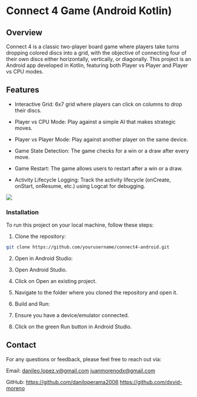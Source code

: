 # Connect 4 Game (Android Kotlin)
## Overview
Connect 4 is a classic two-player board game where players take turns dropping colored discs into a grid, with the objective of connecting four of their own discs either horizontally, vertically, or diagonally. This project is an Android app developed in Kotlin, featuring both Player vs Player and Player vs CPU modes.

## Features
- Interactive Grid: 6x7 grid where players can click on columns to drop their discs.

- Player vs CPU Mode: Play against a simple AI that makes strategic moves.

- Player vs Player Mode: Play against another player on the same device.

- Game State Detection: The game checks for a win or a draw after every move.

- Game Restart: The game allows users to restart after a win or a draw.

- Activity Lifecycle Logging: Track the activity lifecycle (onCreate, onStart, onResume, etc.) using Logcat for debugging.


![](https://m.media-amazon.com/images/I/61kutMRcg+S._AC_UF1000,1000_QL80_.jpg)


### Installation
To run this project on your local machine, follow these steps:

1. Clone the repository:
```bash
git clone https://github.com/yourusername/connect4-android.git
```
2. Open in Android Studio:

4. Open Android Studio.

6. Click on Open an existing project.

8. Navigate to the folder where you cloned the repository and open it.

10. Build and Run:

12. Ensure you have a device/emulator connected.

14. Click on the green Run button in Android Studio.

## Contact
For any questions or feedback, please feel free to reach out via:

Email: 
<danileo.lopez.v@gmail.com> 
<juanmorenodx@gmail.com>

GitHub: 
https://github.com/daniloperama2006
https://github.com/dxvid-moreno

